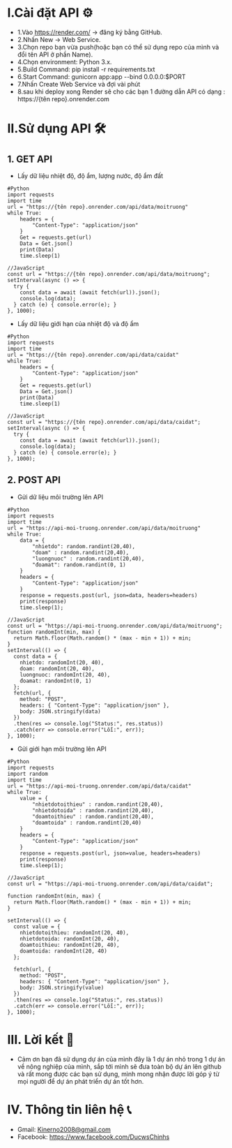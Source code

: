 # I.Cài đặt API ⚙
  * 1.Vào https://render.com/ → đăng ký bằng GitHub.
  * 2.Nhấn New → Web Service.
  * 3.Chọn repo bạn vừa push(hoặc bạn có thể sử dụng repo của mình và đổi tên API ở phần Name).
  * 4.Chọn environment: Python 3.x.
  * 5.Build Command: pip install -r requirements.txt
  * 6.Start Command: gunicorn app:app --bind 0.0.0.0:$PORT
  * 7.Nhấn Create Web Service và đợi vài phút
  * 8.sau khi deploy xong Render sẽ cho các bạn 1 đường dẫn API có dạng : https://{tên repo}.onrender.com
# II.Sử dụng API 🛠
## 1. GET API
* Lấy dữ liệu nhiệt độ, độ ẩm, lượng nước, độ ẩm đất
```
#Python
import requests
import time
url = "https://{tên repo}.onrender.com/api/data/moitruong"
while True:
    headers = {
        "Content-Type": "application/json"
    }
    Get = requests.get(url)
    Data = Get.json()
    print(Data)
    time.sleep(1)
```
```
//JavaScript
const url = "https://{tên repo}.onrender.com/api/data/moitruong";
setInterval(async () => {
  try {
    const data = await (await fetch(url)).json();
    console.log(data);
  } catch (e) { console.error(e); }
}, 1000);
```
* Lấy dữ liệu giới hạn của nhiệt độ và độ ẩm 
```
#Python
import requests
import time
url = "https://{tên repo}.onrender.com/api/data/caidat"
while True:
    headers = {
        "Content-Type": "application/json"
    }
    Get = requests.get(url)
    Data = Get.json()
    print(Data)
    time.sleep(1)
```
```
//JavaScript
const url = "https://{tên repo}.onrender.com/api/data/caidat";
setInterval(async () => {
  try {
    const data = await (await fetch(url)).json();
    console.log(data);
  } catch (e) { console.error(e); }
}, 1000);
```
## 2. POST API
* Gửi dữ liệu môi trường lên API
```
#Python
import requests
import time
url = "https://api-moi-truong.onrender.com/api/data/moitruong"
while True:
    data = {
        "nhietdo": random.randint(20,40),
        "doam" : random.randint(20,40),
        "luongnuoc" : random.randint(20,40),
        "đoamat": random.randint(0, 1)
    }
    headers = {
        "Content-Type": "application/json"
    }
    response = requests.post(url, json=data, headers=headers)
    print(response)
    time.sleep(1);
```
```
//JavaScript
const url = "https://api-moi-truong.onrender.com/api/data/moitruong";
function randomInt(min, max) {
  return Math.floor(Math.random() * (max - min + 1)) + min;
}
setInterval(() => {
  const data = {
    nhietdo: randomInt(20, 40),
    doam: randomInt(20, 40),
    luongnuoc: randomInt(20, 40),
    đoamat: randomInt(0, 1)
  };
  fetch(url, {
    method: "POST",
    headers: { "Content-Type": "application/json" },
    body: JSON.stringify(data)
  })
  .then(res => console.log("Status:", res.status))
  .catch(err => console.error("Lỗi:", err));
}, 1000);
```
* Gửi giới hạn môi trường lên API
```
#Python
import requests
import random
import time
url = "https://api-moi-truong.onrender.com/api/data/caidat"
while True:
    value = {
        "nhietdotoithieu" : random.randint(20,40),
        "nhietdotoida" : random.randint(20,40),
        "doamtoithieu" : random.randint(20,40),
        "doamtoida" : random.randint(20,40)
    }
    headers = {
        "Content-Type": "application/json"
    }
    response = requests.post(url, json=value, headers=headers)
    print(response)
    time.sleep(1);
```
```
//JavaScript
const url = "https://api-moi-truong.onrender.com/api/data/caidat";

function randomInt(min, max) {
  return Math.floor(Math.random() * (max - min + 1)) + min;
}

setInterval(() => {
  const value = {
    nhietdotoithieu: randomInt(20, 40),
    nhietdotoida: randomInt(20, 40),
    doamtoithieu: randomInt(20, 40),
    doamtoida: randomInt(20, 40)
  };

  fetch(url, {
    method: "POST",
    headers: { "Content-Type": "application/json" },
    body: JSON.stringify(value)
  })
  .then(res => console.log("Status:", res.status))
  .catch(err => console.error("Lỗi:", err));
}, 1000);
```
# III. Lời kết 📝
* Cảm ơn bạn đã sử dụng dự án của mình đây là 1 dự án nhỏ trong 1 dự án về nông nghiệp của mình, sắp tới mình sẽ đưa toàn bộ dự án lên github và rất mong được các bạn sử dụng, mình mong nhận được lời góp ý từ mọi người để dự án phát triển dự án tốt hơn.
# IV. Thông tin liên hệ 📞
* Gmail: Kinerno2008@gmail.com
* Facebook: https://www.facebook.com/DucwsChinhs
